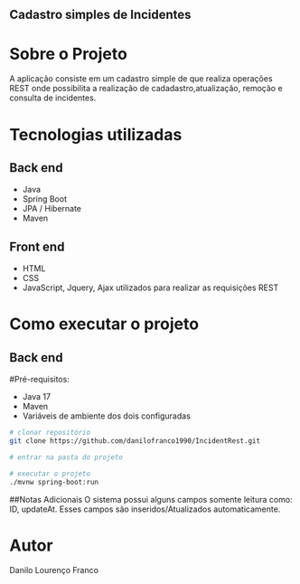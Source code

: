 
## Cadastro simples de Incidentes

# Sobre o Projeto

A aplicação consiste em um cadastro simple de  que realiza operações REST onde possibilita a realização de cadadastro,atualização, remoção e consulta de incidentes.  

# Tecnologias utilizadas
## Back end
- Java
- Spring Boot
- JPA / Hibernate
- Maven
## Front end
- HTML
- CSS 
- JavaScript, Jquery, Ajax utilizados para realizar as requisições REST

# Como executar o projeto

## Back end
#Pré-requisitos: 
- Java 17
- Maven
- Variáveis de ambiente dos dois configuradas

```bash
# clonar repositório
git clone https://github.com/danilofranco1990/IncidentRest.git

# entrar na pasta do projeto 

# executar o projeto
./mvnw spring-boot:run
```
##Notas Adicionais
O sistema possui alguns campos somente leitura como: ID, updateAt. 
Esses campos são inseridos/Atualizados automaticamente.

# Autor

Danilo Lourenço Franco

